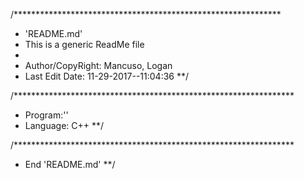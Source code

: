 /*************************************************************
 * 'README.md'
 * This is a generic ReadMe file
 *
 * Author/CopyRight: Mancuso, Logan
 * Last Edit Date: 11-29-2017--11:04:36
**/

/****************************************************************
 * Program:''
 * Language: C++
**/


/****************************************************************
 * End 'README.md'
**/

